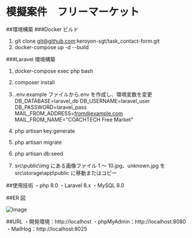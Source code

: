 # 模擬案件　フリーマーケット

##環境構築
###Docker ビルド

1. git clone git@github.com:keroyon-sgt/task_contact-form.git
2. docker-compose up -d --build

###Laravel 環境構築

1. docker-compose exec php bash
2. composer install
3. .env.example ファイルから.env を作成し、環境変数を変更
   DB_DATABASE=laravel_db
   DB_USERNAME=laravel_user
   DB_PASSWORD=laravel_pass
   MAIL_FROM_ADDRESS=from@example.com
   MAIL_FROM_NAME="COACHTECH Free Market"

4. php artisan key:generate
5. php artisan migrate
6. php artisan db:seed
7. src\public\img にある画像ファイル 1 ～ 10.jpg、unknown.jpg を src\storage\app\public に移動またはコピー

##使用技術
・php 8.0
・Laravel 8.x
・MySQL 8.0

##ER 図

![Image](https://github.com/user-attachments/assets/d55820f4-1a72-4cfd-8fc6-1fee94b513f0)

##URL
・開発環境：http://localhost
・phpMyAdmin：http://localhost:8080
・MailHog：http://localhost:8025
